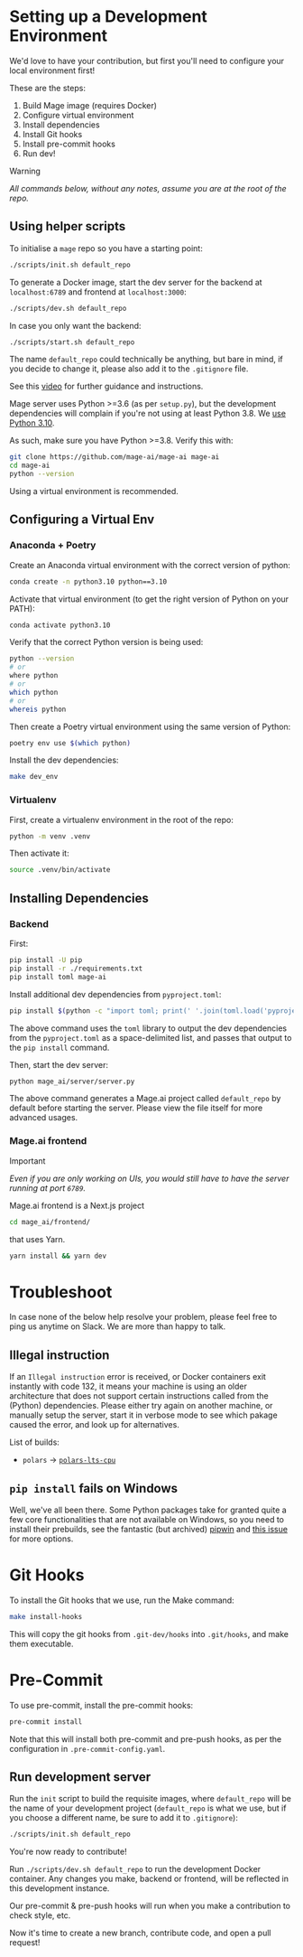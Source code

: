 # Setting up a Development Environment

We'd love to have your contribution, but first you'll need to configure your local environment first!

These are the steps:

1. Build Mage image (requires Docker)
2. Configure virtual environment
3. Install dependencies
4. Install Git hooks
5. Install pre-commit hooks
6. Run dev!

> [!WARNING]
> _All commands below, without any notes, assume you are at the root of the repo._

## Using helper scripts

To initialise a `mage` repo so you have a starting point:

```bash
./scripts/init.sh default_repo
```

To generate a Docker image, start the dev server for the backend at `localhost:6789` and frontend at `localhost:3000`:

```bash
./scripts/dev.sh default_repo
```

In case you only want the backend:

```bash
./scripts/start.sh default_repo
```

The name `default_repo` could technically be anything, but bare in mind, if you decide to change it, please also add it to the `.gitignore` file.

See this [video](https://youtu.be/mxKh2062sTc?si=5GW_mKF5jOpGEO3I) for further guidance and instructions.

Mage server uses Python >=3.6 (as per `setup.py`), but the development dependencies will complain if you're not using at least Python 3.8. We [use Python 3.10](./Dockerfile).

As such, make sure you have Python >=3.8. Verify this with:

```bash
git clone https://github.com/mage-ai/mage-ai mage-ai
cd mage-ai
python --version
```

Using a virtual environment is recommended.

## Configuring a Virtual Env

### Anaconda + Poetry

Create an Anaconda virtual environment with the correct version of python:
```bash
conda create -n python3.10 python==3.10
```

Activate that virtual environment (to get the right version of Python on your PATH):

```bash
conda activate python3.10
```

Verify that the correct Python version is being used:

```bash
python --version
# or
where python
# or
which python
# or
whereis python
```

Then create a Poetry virtual environment using the same version of Python:

```bash
poetry env use $(which python)
```

Install the dev dependencies:

```bash
make dev_env
```

### Virtualenv

First, create a virtualenv environment in the root of the repo:

```bash
python -m venv .venv
```

Then activate it:

```bash
source .venv/bin/activate
```

## Installing Dependencies

### Backend

First:

```bash
pip install -U pip
pip install -r ./requirements.txt
pip install toml mage-ai
```

Install additional dev dependencies from `pyproject.toml`:

```bash
pip install $(python -c "import toml; print(' '.join(toml.load('pyproject.toml')['tool']['poetry']['group']['dev']['dependencies'].keys()))" | tr '\n' ' ')
```

The above command uses the `toml` library to output the dev dependencies from the `pyproject.toml` as a space-delimited list, and passes that output to the `pip install` command.

Then, start the dev server:

```bash
python mage_ai/server/server.py
```

The above command generates a Mage.ai project called `default_repo` by default before starting the server. Please view the file itself for more advanced usages.

### Mage.ai frontend

> [!IMPORTANT]
> _Even if you are only working on UIs, you would still have to have the server running at port `6789`._

Mage.ai frontend is a Next.js project

```bash
cd mage_ai/frontend/
```

that uses Yarn.

```bash
yarn install && yarn dev
```

# Troubleshoot

In case none of the below help resolve your problem, please feel free to ping us anytime on Slack. We are more than happy to talk.

## Illegal instruction

If an `Illegal instruction` error is received, or Docker containers exit instantly with code 132, it means your machine is using an older architecture that does not support certain instructions called from the (Python) dependencies. Please either try again on another machine, or manually setup the server, start it in verbose mode to see which pakage caused the error, and look up for alternatives.

List of builds:
- `polars` -> [`polars-lts-cpu`](https://pypi.org/project/polars-lts-cpu/)

## `pip install` fails on Windows

Well, we've all been there. Some Python packages take for granted quite a few core functionalities that are not available on Windows, so you need to install their prebuilds, see the fantastic (but archived) [pipwin](https://github.com/lepisma/pipwin) and [this issue](https://github.com/lepisma/pipwin/issues/64) for more options.

# Git Hooks

To install the Git hooks that we use, run the Make command:

```bash
make install-hooks
```

This will copy the git hooks from `.git-dev/hooks` into `.git/hooks`, and make them executable.

# Pre-Commit

To use pre-commit, install the pre-commit hooks:

```bash
pre-commit install
```

Note that this will install both pre-commit and pre-push hooks, as per the configuration in `.pre-commit-config.yaml`.

## Run development server

Run the `init` script to build the requisite images, where `default_repo` will be the name of your development project (`default_repo` is what we use, but if you choose a different name, be sure to add it to `.gitignore`):

```bash
./scripts/init.sh default_repo
```

You're now ready to contribute!

Run `./scripts/dev.sh default_repo` to run the development Docker container. Any changes you make, backend or frontend, will be reflected in this development instance.

Our pre-commit & pre-push hooks will run when you make a contribution to check style, etc.

Now it's time to create a new branch, contribute code, and open a pull request!